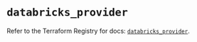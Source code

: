 # `databricks_provider`

Refer to the Terraform Registry for docs: [`databricks_provider`](https://registry.terraform.io/providers/databricks/databricks/1.46.0/docs/resources/provider).
